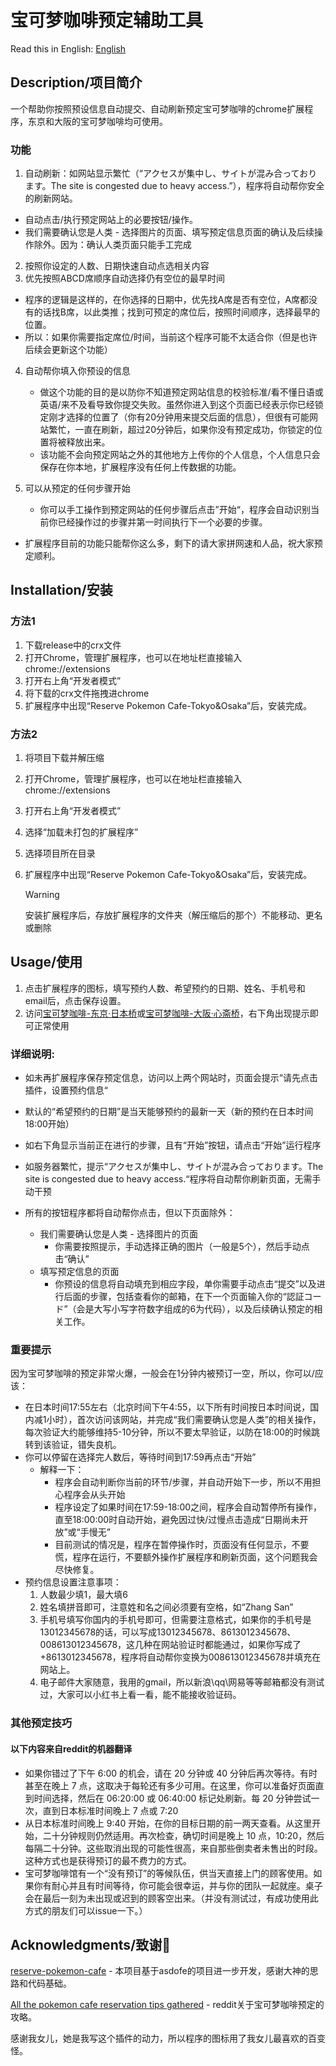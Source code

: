 # 宝可梦咖啡预定辅助工具

Read this in English: [English](README_en.md)

## Description/项目简介

一个帮助你按照预设信息自动提交、自动刷新预定宝可梦咖啡的chrome扩展程序，东京和大阪的宝可梦咖啡均可使用。

### 功能

1. 自动刷新：如网站显示繁忙（“アクセスが集中し、サイトが混み合っております。The site is congested due to heavy access.”），程序将自动帮你安全的刷新网站。
- 自动点击/执行预定网站上的必要按钮/操作。
- 我们需要确认您是人类 - 选择图片的页面、填写预定信息页面的确认及后续操作除外。因为：确认人类页面只能手工完成
2. 按照你设定的人数、日期快速自动点选相关内容
3. 优先按照ABCD席顺序自动选择仍有空位的最早时间
- 程序的逻辑是这样的，在你选择的日期中，优先找A席是否有空位，A席都没有的话找B席，以此类推；找到可预定的席位后，按照时间顺序，选择最早的位置。
- 所以：如果你需要指定席位/时间，当前这个程序可能不太适合你（但是也许后续会更新这个功能）
4. 自动帮你填入你预设的信息
    - 做这个功能的目的是以防你不知道预定网站信息的校验标准/看不懂日语或英语/来不及看导致你提交失败。虽然你进入到这个页面已经表示你已经锁定刚才选择的位置了（你有20分钟用来提交后面的信息），但很有可能网站繁忙，一直在刷新，超过20分钟后，如果你没有预定成功，你锁定的位置将被释放出来。
    - 该功能不会向预定网站之外的其他地方上传你的个人信息，个人信息只会保存在你本地，扩展程序没有任何上传数据的功能。

5. 可以从预定的任何步骤开始
    - 你可以手工操作到预定网站的任何步骤后点击”开始“，程序会自动识别当前你已经操作过的步骤并第一时间执行下一个必要的步骤。



- 扩展程序目前的功能只能帮你这么多，剩下的请大家拼网速和人品，祝大家预定顺利。




## Installation/安装
### 方法1
1. 下载release中的crx文件
2. 打开Chrome，管理扩展程序，也可以在地址栏直接输入 chrome://extensions
3. 打开右上角“开发者模式”
4. 将下载的crx文件拖拽进chrome
5. 扩展程序中出现“Reserve Pokemon Cafe-Tokyo&Osaka”后，安装完成。

### 方法2
1. 将项目下载并解压缩
2. 打开Chrome，管理扩展程序，也可以在地址栏直接输入 chrome://extensions
3. 打开右上角“开发者模式”
4. 选择“加载未打包的扩展程序”
5. 选择项目所在目录
6. 扩展程序中出现“Reserve Pokemon Cafe-Tokyo&Osaka”后，安装完成。

   > [!WARNING]
   > 安装扩展程序后，存放扩展程序的文件夹（解压缩后的那个）不能移动、更名或删除


## Usage/使用
1. 点击扩展程序的图标，填写预约人数、希望预约的日期、姓名、手机号和email后，点击保存设置。
2. 访问[宝可梦咖啡-东京·日本桥](https://reserve.pokemon-cafe.jp/)或[宝可梦咖啡-大阪·心斋桥](https://osaka.pokemon-cafe.jp/)，右下角出现提示即可正常使用



### 详细说明:

- 如未再扩展程序保存预定信息，访问以上两个网站时，页面会提示“请先点击插件，设置预约信息“

- 默认的“希望预约的日期”是当天能够预约的最新一天（新的预约在日本时间18:00开始）

- 如右下角显示当前正在进行的步骤，且有“开始”按钮，请点击“开始”运行程序

- 如服务器繁忙，提示“アクセスが集中し、サイトが混み合っております。The site is congested due to heavy access.“程序将自动帮你刷新页面，无需手动干预

- 所有的按钮程序都将自动帮你点击，但以下页面除外：

    - 我们需要确认您是人类 - 选择图片的页面
        - 你需要按照提示，手动选择正确的图片（一般是5个），然后手动点击“确认”
    - 填写预定信息的页面
        - 你预设的信息将自动填充到相应字段，单你需要手动点击“提交”以及进行后面的步骤，包括查看你的邮箱，在下一个页面输入你的“認証コード”（会是大写小写字符数字组成的6为代码），以及后续确认预定的相关工作。



### 重要提示

因为宝可梦咖啡的预定非常火爆，一般会在1分钟内被预订一空，所以，你可以/应该：

- 在日本时间17:55左右（北京时间下午4:55，以下所有时间按日本时间说，国内减1小时），首次访问该网站，并完成“我们需要确认您是人类”的相关操作，每次验证大约能够维持5-10分钟，所以不要太早验证，以防在18:00的时候跳转到该验证，错失良机。
- 你可以停留在选择完人数后，等待时间到17:59再点击“开始”
    - 解释一下：
        - 程序会自动判断你当前的环节/步骤，并自动开始下一步，所以不用担心程序会从头开始
        - 程序设定了如果时间在17:59-18:00之间，程序会自动暂停所有操作，直至18:00:00时自动开始，避免因过快/过慢点击造成“日期尚未开放”或“手慢无”
        - 目前测试的情况是，程序在暂停操作时，页面没有任何显示，不要慌，程序在运行，不要额外操作扩展程序和刷新页面，这个问题我会尽快修复。
- 预约信息设置注意事项：
    1. 人数最少填1，最大填6
    2. 姓名填拼音即可，注意姓和名之间必须要有空格，如“Zhang San”
    3. 手机号填写你国内的手机号即可，但需要注意格式，如果你的手机号是13012345678的话，可以写成13012345678、8613012345678、008613012345678，这几种在网站验证时都能通过，如果你写成了+8613012345678，程序将自动帮你变换为008613012345678并填充在网站上。
    4. 电子邮件大家随意，我用的gmail，所以新浪\qq\网易等等邮箱都没有测试过，大家可以小红书上看一看，能不能接收验证码。



### 其他预定技巧

#### 以下内容来自reddit的机器翻译

- 如果你错过了下午 6:00 的机会，请在 20 分钟或 40 分钟后再次等待。有时甚至在晚上 7 点，这取决于每轮还有多少可用。在这里，你可以准备好页面直到时间选择，然后在 06:20:00 或 06:40:00 标记处刷新。每 20 分钟尝试一次，直到日本标准时间晚上 7 点或 7:20
- 从日本标准时间晚上 9:40 开始，在你的目标日期的前一两天查看。从这里开始，二十分钟规则仍然适用。再次检查，确切时间是晚上 10 点，10:20，然后每隔二十分钟。这些取消出现的可能性很高，来自那些倒卖者未售出的时段。这种方式也是获得预订的最不费力的方式。
- 宝可梦咖啡馆有一个“没有预订”的等候队伍，供当天直接上门的顾客使用。如果你有耐心并且有时间等待，你可能会很幸运，并与你的团队一起就座。桌子会在最后一刻为未出现或迟到的顾客空出来。（并没有测试过，有成功使用此方式的朋友们可以issue一下。）


## Acknowledgments/致谢🙏

[reserve-pokemon-cafe](https://github.com/asdofe/reserve-pokemon-cafe) - 本项目基于asdofe的项目进一步开发，感谢大神的思路和代码基础。

[All the pokemon cafe reservation tips gathered](https://www.reddit.com/r/JapanTravelTips/comments/1dr614w/all_the_pokemon_cafe_reservation_tips_gathered/) - reddit关于宝可梦咖啡预定的攻略。

感谢我女儿，她是我写这个插件的动力，所以程序的图标用了我女儿最喜欢的百变怪。


